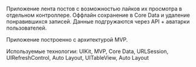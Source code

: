 Приложение лента постов с возможностью лайков их просмотра в отдельном контроллере. Оффлайн сохранение в Core Data и удаление понравившихся записей.
Данные подгружаются через API + аватарки пользователей. 

Приложение построенно с архитектурой MVP. 

Используемые технологии:
UIKit, MVP, Core Data, URLSession, UIRefreshControl, Auto Layout, UITableView, Auto Layout
